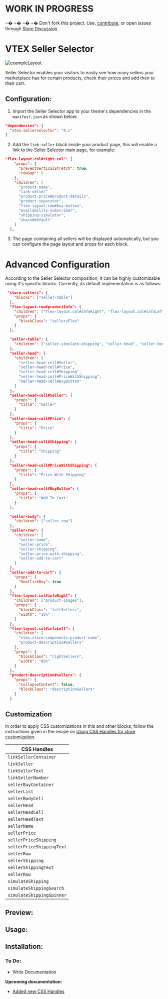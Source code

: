 # WORK IN PROGRESS

=� =� =�
=� Don't fork this project. Use, [contribute](https://github.com/vtex-apps/awesome-io#contributing), or open issues through [Store Discussion](https://github.com/vtex-apps/store-discussion).

# VTEX Seller Selector

![exampleLayout](https://user-images.githubusercontent.com/53904010/78715148-595eea00-78f3-11ea-90fa-dc38c37a80d8.png)

Seller Selector enables your visitors to easily see how many sellers your marketplace has for certain products, check their prices
and add then to their cart.

## Configuration:

1. Import the Seller Selector app to your theme's dependencies in the `manifest.json` as shown below:

```json
"dependencies": {
  "vtex.sellerselector": "0.x"
}
```

2. Add the `link-seller` block inside your product page, this will enable a link to the Seller Selector main page, for example:

```json
"flex-layout.col#right-col": {
    "props": {
      "preventVerticalStretch": true,
      "rowGap": 0
    },
    "children": [
      "product-name",
      "link-seller"
      "product-price#product-details",
      "product-separator",
      "flex-layout.row#buy-button",
      "availability-subscriber",
      "shipping-simulator",
      "share#default"
    ]
  },
```
3. The page cointaining all sellers will be displayed automatically, but you can configure the page layout and props for each block.

# Advanced Configuration
According to the Seller Selector composition, it can be highly customizable using it's specific blocks. Currently, its default implementation is as follows:

```json
 "store.sellers": {
    "blocks": ["seller-table"]
  },
  "flex-layout.row#productInfo": {
    "children": ["flex-layout.col#infoRight", "flex-layout.col#infoLeft"],
    "props": {
      "blockClass": "sellersFlex"
    }
  },

  "seller-table": {
    "children": ["seller-simulate-shipping", "seller-head", "seller-body"]
  },
  "seller-head": {
    "children": [
      "seller-head-cell#Seller",
      "seller-head-cell#Price",
      "seller-head-cell#Shipping",
      "seller-head-cell#PriceWithShipping",
      "seller-head-cell#BuyButton"
    ]
  },
  "seller-head-cell#Seller": {
    "props": {
      "title": "Seller"
    }
  },
  "seller-head-cell#Price": {
    "props": {
      "title": "Price"
    }
  },
  "seller-head-cell#Shipping": {
    "props": {
      "title": "Shipping"
    }
  },
  "seller-head-cell#PriceWithShipping": {
    "props": {
      "title": "Price With Shipping"
    }
  },
  "seller-head-cell#BuyButton": {
    "props": {
      "title": "Add To Cart"
    }
  },

  "seller-body": {
    "children": ["seller-row"]
  },
  "seller-row": {
    "children": [
      "seller-name",
      "seller-price",
      "seller-shipping",
      "seller-price-with-shipping",
      "seller-add-to-cart"
    ]
  },
  "seller-add-to-cart": {
    "props": {
      "OneClickBuy": true
    }
  },
  "flex-layout.col#infoRight": {
    "children": ["product-images"],
    "props": {
      "blockClass": "leftSellers",
      "width": "15%"
    }
  },
  "flex-layout.col#infoLeft": {
    "children": [
      "vtex.store-components:product-name",
      "product-description#sellers"
    ],
    "props": {
      "blockClass": "rightSellers",
      "width": "85%"
    }
  },
  "product-description#sellers": {
    "props": {
      "collapseContent": false,
      "blockClass": "descriptionSellers"
    }
  }
```


## Customization

In order to apply CSS customizations in this and other blocks, follow the instructions given in the recipe on [Using CSS Handles for store customization](https://vtex.io/docs/recipes/style/using-css-handles-for-store-customization).

| CSS Handles                     |
| ------------------------------- |
| `linkSellerContainer`           |
| `linkSeller`                    |
| `linkSellerText`                |
| `linkSellerNumber`              |
| `sellerBuyContainer`            |
| `sellerList`                    |
| `sellerBodyCell`                |
| `sellerHead`                    |
| `sellerHeadCell`                |
| `sellerHeadText`                |
| `sellerName`                    |
| `sellerPrice`                   |
| `sellerPriceShipping`           |
| `sellerPriceShippingText`       |
| `sellerRow`                     |
| `sellerShipping`                |
| `sellerShippingText`            |
| `sellerRow`                     |
| `simulateShipping`              |
| `simulateShippingSearch`        |
| `simulateShippingSpinner`       |

## Preview:

## Usage:

## Installation:

### To Do:

- Write Documentation

**Upcoming documentation:**

 - [Added new CSS Handles](https://github.com/vtex-apps/seller-selector/pull/1)